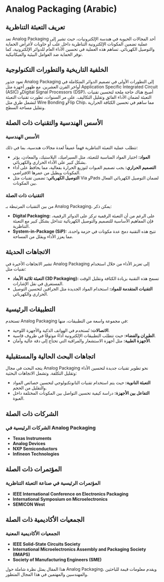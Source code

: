 # Analog Packaging (Arabic)

## تعريف التعبئة التناظرية

تعد Analog Packaging أحد المجالات الحيوية في هندسة الإلكترونيات، حيث تشير إلى عملية تضمين المكونات الإلكترونية التناظرية داخل علب أو حاويات لأغراض الحماية والتوصيل الكهربائي. تساهم هذه العملية في تحسين الأداء العام للدوائر الإلكترونية، كما توفر الحماية ضد العوامل البيئية والميكانيكية.

## الخلفية التاريخية والتطورات التكنولوجية

تعود جذور Analog Packaging إلى التطورات الأولى في تصميم الدوائر المتكاملة في أواخر القرن العشرين. مع ظهور أجهزة مثل Application Specific Integrated Circuit (ASIC) وDigital Signal Processors (DSP)، أصبح هناك حاجة ملحة لتحسين تقنيات التعبئة لضمان الأداء الفائق وتقليل التكاليف. على مر السنوات، تطورت تقنيات التعبئة لتشمل طرق مثل Wire Bonding وFlip Chip، مما ساهم في تحسين الكثافة الحرارية وتقليل مساحة السطح.

## الأسس الهندسية والتقنيات ذات الصلة

### الأسس الهندسية

تتطلب عملية التعبئة التناظرية فهماً عميقاً لعدة مجالات هندسية، بما في ذلك:

- **المواد:** اختيار المواد المناسبة للتعبئة، مثل السيراميك، البلاستيك، والمعادن، يؤثر بشكل كبير على الأداء الحراري والكهربائي.
- **التصميم الحراري:** يجب تصميم العبوات لتوزيع الحرارة بفعالية، مما يحافظ على أداء المكونات ويطيل من عمرها الافتراضي.
- **التوصيل الكهربائي:** تضمين تقنيات مثل Via وPads لضمان التوصيل الكهربائي الفعال بين المكونات.

### التقنيات ذات الصلة

من بين التقنيات المرتبطة بـ Analog Packaging، يمكن ذكر:

- **Digital Packaging:** على الرغم من أن التعبئة الرقمية تركز على الدوائر الرقمية، فإن المفاهيم الأساسية للتصميم والتوصيل الكهربائية تتداخل بشكل كبير مع التعبئة التناظرية.
- **System-in-Package (SiP):** تتيح هذه التقنية دمج عدة مكونات في حزمة واحدة، مما يعزز الأداء ويقلل من المساحة.

## الاتجاهات الحديثة

تشير الاتجاهات الأخيرة في Analog Packaging إلى تعزيز الأداء من خلال استخدام تقنيات مثل:

- **التعبئة ثلاثية الأبعاد (3D Packaging):** تسمح هذه التقنية بزيادة الكثافة وتقليل الوقت المستغرق في نقل الإشارات.
- **التقنيات المتقدمة للمواد:** استخدام المواد الجديدة مثل الجرافين لتحسين التوصيل الحراري والكهربائي.

## التطبيقات الرئيسية

تستخدم Analog Packaging في مجموعة واسعة من التطبيقات، منها:

- **الاتصالات:** تُستخدم في الهواتف الذكية والأجهزة اللوحية.
- **الطيران والفضاء:** حيث تتطلب التطبيقات الإلكترونية أداءً موثوقًا في ظروف قاسية.
- **الأجهزة الطبية:** مثل أجهزة الاستشعار والمراقبة التي تحتاج إلى دقة عالية وأمان.

## اتجاهات البحث الحالية والمستقبلية

يتجه البحث في مجال Analog Packaging نحو تطوير تقنيات جديدة لتحسين الأداء وتقليل التكلفة. وتشمل الاتجاهات البحثية:

- **التعبئة النانوية:** حيث يتم استخدام تقنيات النانوتكنولوجي لتحسين خصائص المواد والتقليل من الحجم.
- **التفاعل بين الأجهزة:** دراسة كيفية تحسين التواصل بين المكونات المختلفة داخل العبوة.

## الشركات ذات الصلة

### الشركات الرئيسية في Analog Packaging

- **Texas Instruments**
- **Analog Devices**
- **NXP Semiconductors**
- **Infineon Technologies**

## المؤتمرات ذات الصلة

### المؤتمرات الرئيسية في صناعة التعبئة التناظرية

- **IEEE International Conference on Electronics Packaging**
- **International Symposium on Microelectronics**
- **SEMICON West**

## الجمعيات الأكاديمية ذات الصلة

### الجمعيات الأكاديمية المعنية

- **IEEE Solid-State Circuits Society**
- **International Microelectronics Assembly and Packaging Society (IMAPS)**
- **Society of Manufacturing Engineers (SME)**

هذا المقال يمثل نظرة شاملة حول Analog Packaging، ويقدم معلومات قيمة للباحثين والمهندسين والمهتمين في هذا المجال المتطور.